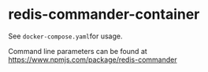 # redis-commander-container

See `docker-compose.yaml`for usage.

Command line parameters can be found at https://www.npmjs.com/package/redis-commander 
